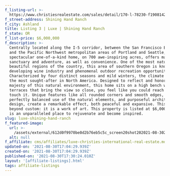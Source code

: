 ```yaml
---
f_listing-url: >-
  https://www.christiesrealestate.com/sales/detail/170-l-78230-f1908142210700006/2700-n-valley-view-rd-ashland-or-97520
f_street-address: Shining Hand Ranch
f_city: Ashland
title: Listing 3 | Luxe | Shining Hand Ranch
f_state: OR
f_list-price: $6,000,000
f_description: >-
  Centrally located along the I-5 corridor, between the San Francisco Bay Area
  and the Pacific Northwest metropolitan areas of Portland and Seattle, this
  spectacular one-of-a-kind home, on 700 awe-inspiring acres, offers magnificent
  sanctuary and adventure, as well as convenience. One of the most naturally
  beautiful regions of the country, this area of southern Oregon is known for a
  developing wine industry and phenomenal outdoor recreation opportunities.
  Characterized by four distinct seasons and mild winters, the climate is one of
  the most sought-after in North America. Designed to reflect and honor the
  majesty of this natural environment, this home sits on a high bench with open
  terraces that bring the view so close, you feel like you could reach out and
  touch it. Unique features like all rounded corners and smooth edges, a
  perfectly balanced use of the natural elements, and purposeful architectural
  design, create a remarkable effect, both peaceful and expansive. This home is
  beyond custom: it is a work of art. This property is listed at $6,000,000 and
  is an unparalleled place to rejuvenate and become inspired.
slug: luxe-shining-hand-ranch
f_featured-image:
  url: >-
    /assets/external/612d0f9970be0d2b76eb5c5c_screen20shot202021-08-3020at2010.37.00%20AM.png
  alt: null
f_affiliate: cms/affiliates/luxe-christies-international-real-estate.md
updated-on: '2021-08-30T17:04:29.939Z'
created-on: '2021-08-30T17:04:29.939Z'
published-on: '2021-08-30T17:30:24.010Z'
layout: '[affiliate-listings].html'
tags: affiliate-listings
---
```



